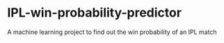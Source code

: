 # IPL-win-probability-predictor
A machine learning project to find out the win probability of an IPL match

